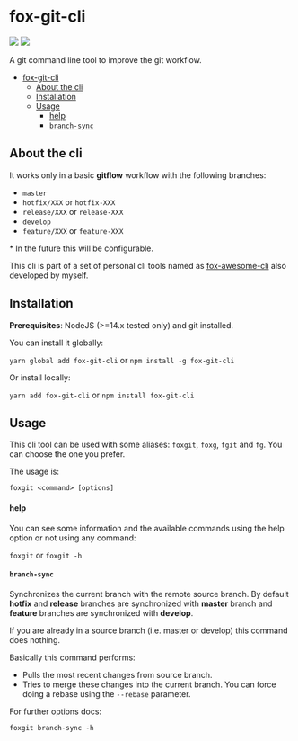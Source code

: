 # fox-git-cli

![](https://badgen.net/npm/v/fox-git-cli?icon=npm&label)
![](https://github.com/sergiogc9/fox-git-cli/workflows/Github%20Pipeline/badge.svg?branch=master)

A git command line tool to improve the git workflow.

- [fox-git-cli](#fox-git-cli)
  - [About the cli](#about-the-cli)
  - [Installation](#installation)
  - [Usage](#usage)
    - [help](#help)
    - [`branch-sync`](#branch-sync)

## About the cli

It works only in a basic **gitflow** workflow with the following branches:

- `master`
- `hotfix/XXX` or `hotfix-XXX`
- `release/XXX` or `release-XXX`
- `develop`
- `feature/XXX` or `feature-XXX`

\* In the future this will be configurable.

This cli is part of a set of personal cli tools named as [fox-awesome-cli](https://github.com/sergiogc9/fox-awesome-cli) also developed by myself.

## Installation

**Prerequisites**: NodeJS (>=14.x tested only) and git installed.

You can install it globally:

`yarn global add fox-git-cli` or `npm install -g fox-git-cli`

Or install locally:

`yarn add fox-git-cli` or `npm install fox-git-cli`

## Usage

This cli tool can be used with some aliases: `foxgit`, `foxg`, `fgit` and `fg`. You can choose the one you prefer.

The usage is:

`foxgit <command> [options]`

#### help

You can see some information and the available commands using the help option or not using any command:

`foxgit` or `foxgit -h`

#### `branch-sync`

Synchronizes the current branch with the remote source branch. By default **hotfix** and **release** branches are synchronized with **master** branch and **feature** branches are synchronized with **develop**.

If you are already in a source branch (i.e. master or develop) this command does nothing.

Basically this command performs:

- Pulls the most recent changes from source branch.
- Tries to merge these changes into the current branch. You can force doing a rebase using the `--rebase` parameter.

For further options docs:

`foxgit branch-sync -h`

